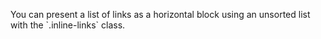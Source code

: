 <p class="abstract">You can present a list of links as a horizontal block using an unsorted list with the `.inline-links` class.</p>
